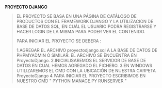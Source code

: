 **PROYECTO DJANGO**
>
>
>EL PROYECTO SE BASA EN UNA PÁGINA DE CATÁLOGO DE PRODUCTOS CON EL FRAMEWORK DJANGO Y LA UTILIZACIÓN DE BASE DE DATOS SQL, EN CUÁL EL USUARIO PODRÁ REGISTRARSE Y HACER LOGIN DE LA MISMA PARA PODER VER EL CONTENIDO.
>
>
>PARA INICIAR EL PROYECTO SE DEBERA :
>
>1.AGREGAR EL ARCHIVO proyectodjango.sql A LA BASE DE DATOS DE PHPMYADMIN Ó SIMILAR. EL ARCHIVO SE ENCUENTRA EN ProyectoDjango.
>2.INICIALISAREMOS EL SERVIDOR DE BASE DE DATOS EN CUAL HEMOS AGREGADO EL FICHERO.
>3.EN WINDOWS UTILIZAREMOS EL CMD CON LA UBICACIÓN DE NUESTRA CARPETA ProyectoDjango
>4.PARA INICIAR EL PROYECTO ESCRIBIMOS EN NUESTRO CMD "  PYTHON MANAGE.PY RUNSERVER  "
